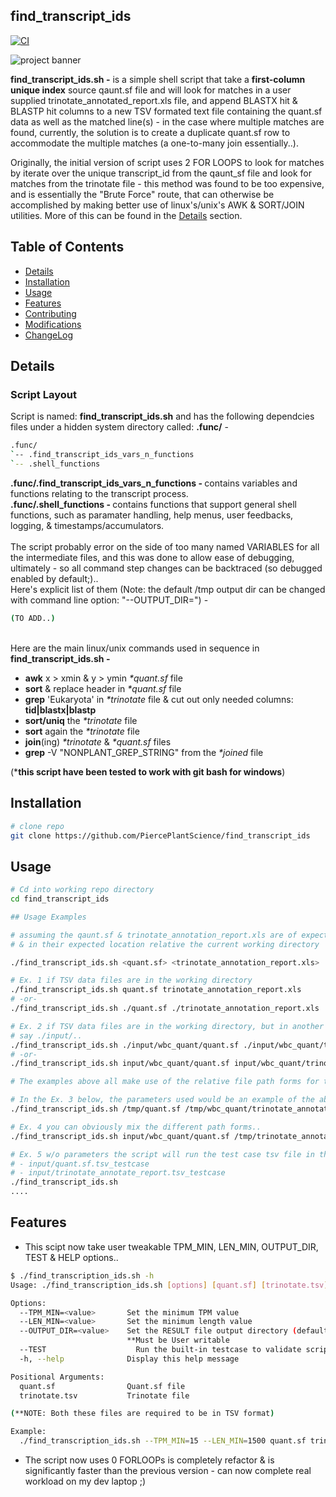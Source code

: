 ## find_transcript_ids

[![CI](https://github.com/PiercePlantScience/find_transcript_ids/actions/workflows/ci.yml/badge.svg)](https://github.com/PiercePlantScience/find_transcript_ids/actions/workflows/ci.yml)

![project banner](img/BANNER_findTranscriptionID_800x200.png)

<b>find_transcript_ids.sh -</b> is a simple shell script that take a <b>first-column unique index</b> source qaunt.sf file and will look for matches in a user supplied trinotate_annotated_report.xls file, and append BLASTX hit & BLASTP hit columns to a new TSV formated text file containing the quant.sf data as well as the matched line(s) - in the case where multiple matches are found, currently, the solution is to create a duplicate quant.sf row to accommodate the multiple matches (a one-to-many join essentially..).

Originally, the initial version of script uses 2 FOR LOOPS to look for matches by iterate over the unique transcript_id from the qaunt_sf file and look for matches from the trinotate file - this method was found to be too expensive, and is essentially the "Brute Force" route, that can otherwise be accomplished by making better use of linux's/unix's AWK & SORT/JOIN utilities.  More of this can be found in the [Details](#details) section.


## Table of Contents

- [Details](#details)
- [Installation](#installation)
- [Usage](#usage)
- [Features](#features)
- [Contributing](#contributing)
- [Modifications](#modifications)
- [ChangeLog](#changelog)

## Details

### Script Layout

Script is named: <b>find_transcript_ids.sh</b> and has the following dependcies files under a hidden system directory called: <b>.func/</b> -

```bash
.func/
`-- .find_transcript_ids_vars_n_functions
`-- .shell_functions
```

<b>.func/.find_transcript_ids_vars_n_functions - </b>contains variables and functions relating to the transcript process.<br>
<b>.func/.shell_functions - </b>contains functions that support general shell functions, such as paramater handling, help menus, user feedbacks, logging, & timestamps/accumulators.
<br>
<br>
The script probably error on the side of too many named VARIABLES for all the intermediate files, and this was done to allow ease of debugging, ultimately - so all command step changes can be backtraced (so debugged enabled by default;)..
<br>
Here's explicit list of them (Note: the default /tmp output dir can be changed with command line option: "--OUTPUT_DIR=<user-writable-dir>") -
```bash
(TO ADD..)
```
<br>
Here are the main linux/unix commands used in sequence in <b>find_transcript_ids.sh - </b>

- <b>awk</b> x > xmin & y > ymin <i>*quant.sf</i> file
- <b>sort</b> & replace header in <i>*quant.sf</i> file
- <b>grep</b> 'Eukaryota' in <i>*trinotate</i> file & cut out only needed columns: <b>tid|blastx|blastp</b>
- <b>sort/uniq</b> the <i>*trinotate</i> file
- <b>sort</b> again the <i>*trinotate</i> file
- <b>join</b>(ing) <i>*trinotate</i> & <i>*quant.sf</i> files
- <b>grep</b> -V "NONPLANT_GREP_STRING" from the <i>*joined</i> file

(***this script have been tested to work with git bash for windows**)

## Installation

```bash
# clone repo
git clone https://github.com/PiercePlantScience/find_transcript_ids
```

## Usage

```bash
# Cd into working repo directory
cd find_transcript_ids

## Usage Examples

# assuming the qaunt.sf & trinotate_annotation_report.xls are of expected file types, formats,
# & in their expected location relative the current working directory

./find_transcript_ids.sh <quant.sf> <trinotate_annotation_report.xls>

# Ex. 1 if TSV data files are in the working directory
./find_transcript_ids.sh quant.sf trinotate_annotation_report.xls
# -or-
./find_transcript_ids.sh ./quant.sf ./trinotate_annotation_report.xls

# Ex. 2 if TSV data files are in the working directory, but in another subfolder(s)
# say ./input/..
./find_transcript_ids.sh ./input/wbc_quant/quant.sf ./input/wbc_quant/trinotate_annotation_report.xls
# -or-
./find_transcript_ids.sh input/wbc_quant/quant.sf input/wbc_quant/trinotate_annotation_report.xls

# The examples above all make use of the relative file path forms for the parametersx

# In the Ex. 3 below, the parameters used would be an example of the absolute path forms (and one can usually distinquish absulute from relative paths by the starting character, as absolute will always start with the '/' character)
./find_transcript_ids.sh /tmp/quant.sf /tmp/wbc_quant/trinotate_annotation_report.xls

# Ex. 4 you can obviously mix the different path forms..
./find_transcript_ids.sh input/wbc_quant/quant.sf /tmp/trinotate_annotation_report.xls

# Ex. 5 w/o parameters the script will run the test case tsv file in the input/ directory:
# - input/quant.sf.tsv_testcase
# - input/trinotate_annotate_report.tsv_testcase
./find_transcript_ids.sh
....
```

## Features

- This scipt now take user tweakable TPM_MIN, LEN_MIN, OUTPUT_DIR, TEST & HELP options..

```bash
$ ./find_transcription_ids.sh -h
Usage: ./find_transcription_ids.sh [options] [quant.sf] [trinotate.tsv]

Options:
  --TPM_MIN=<value>       Set the minimum TPM value
  --LEN_MIN=<value>       Set the minimum length value
  --OUTPUT_DIR=<value>    Set the RESULT file output directory (defaults to: /tmp/find_transcription_ids.sh)
                          **Must be User writable
  --TEST                    Run the built-in testcase to validate script
  -h, --help              Display this help message

Positional Arguments:
  quant.sf                Quant.sf file
  trinotate.tsv           Trinotate file

(**NOTE: Both these files are required to be in TSV format)

Example:
  ./find_transcription_ids.sh --TPM_MIN=15 --LEN_MIN=1500 quant.sf trinoate.tsv

```

- The script now uses 0 FORLOOPs is completely refactor & is significantly faster than the previous version - can now complete real workload  on my dev laptop ;)
